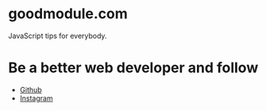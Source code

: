 # goodmodule.com
JavaScript tips for everybody.

# Be a better web developer and follow
- [Github](https://github.com/seeden/goodmodule.com)
- [Instagram](https://www.instagram.com/goodmodule/)
 
